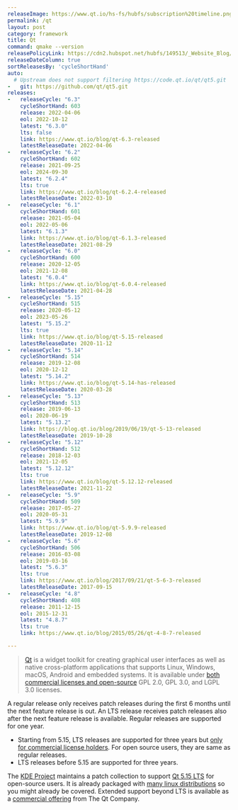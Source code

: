 ```yaml
---
releaseImage: https://www.qt.io/hs-fs/hubfs/subscription%20timeline.png
permalink: /qt
layout: post
category: framework
title: Qt
command: qmake --version
releasePolicyLink: https://cdn2.hubspot.net/hubfs/149513/_Website_Blog/Qt%20offering%20change%20FAQ-2020-01-27.pdf
releaseDateColumn: true
sortReleasesBy: 'cycleShortHand'
auto:
  # Upstream does not support filtering https://code.qt.io/qt/qt5.git
-   git: https://github.com/qt/qt5.git
releases:
-   releaseCycle: "6.3"
    cycleShortHand: 603
    release: 2022-04-06
    eol: 2022-10-12
    latest: "6.3.0"
    lts: false
    link: https://www.qt.io/blog/qt-6.3-released
    latestReleaseDate: 2022-04-06
-   releaseCycle: "6.2"
    cycleShortHand: 602
    release: 2021-09-25
    eol: 2024-09-30
    latest: "6.2.4"
    lts: true
    link: https://www.qt.io/blog/qt-6.2.4-released
    latestReleaseDate: 2022-03-10
-   releaseCycle: "6.1"
    cycleShortHand: 601
    release: 2021-05-04
    eol: 2022-05-06
    latest: "6.1.3"
    link: https://www.qt.io/blog/qt-6.1.3-released
    latestReleaseDate: 2021-08-29
-   releaseCycle: "6.0"
    cycleShortHand: 600
    release: 2020-12-05
    eol: 2021-12-08
    latest: "6.0.4"
    link: https://www.qt.io/blog/qt-6.0.4-released
    latestReleaseDate: 2021-04-28
-   releaseCycle: "5.15"
    cycleShortHand: 515
    release: 2020-05-12
    eol: 2023-05-26
    latest: "5.15.2"
    lts: true
    link: https://www.qt.io/blog/qt-5.15-released
    latestReleaseDate: 2020-11-12
-   releaseCycle: "5.14"
    cycleShortHand: 514
    release: 2019-12-08
    eol: 2020-12-12
    latest: "5.14.2"
    link: https://www.qt.io/blog/qt-5.14-has-released
    latestReleaseDate: 2020-03-28
-   releaseCycle: "5.13"
    cycleShortHand: 513
    release: 2019-06-13
    eol: 2020-06-19
    latest: "5.13.2"
    link: https://blog.qt.io/blog/2019/06/19/qt-5-13-released
    latestReleaseDate: 2019-10-28
-   releaseCycle: "5.12"
    cycleShortHand: 512
    release: 2018-12-03
    eol: 2021-12-05
    latest: "5.12.12"
    lts: true
    link: https://www.qt.io/blog/qt-5.12.12-released
    latestReleaseDate: 2021-11-22
-   releaseCycle: "5.9"
    cycleShortHand: 509
    release: 2017-05-27
    eol: 2020-05-31
    latest: "5.9.9"
    link: https://www.qt.io/blog/qt-5.9.9-released
    latestReleaseDate: 2019-12-08
-   releaseCycle: "5.6"
    cycleShortHand: 506
    release: 2016-03-08
    eol: 2019-03-16
    latest: "5.6.3"
    lts: true
    link: https://www.qt.io/blog/2017/09/21/qt-5-6-3-released
    latestReleaseDate: 2017-09-15
-   releaseCycle: "4.8"
    cycleShortHand: 408
    release: 2011-12-15
    eol: 2015-12-31
    latest: "4.8.7"
    lts: true
    link: https://www.qt.io/blog/2015/05/26/qt-4-8-7-released

---
```


> [Qt](https://www.qt.io/) is a widget toolkit for creating graphical user interfaces as well as native cross-platform applications that supports Linux, Windows, macOS, Android and embedded systems. It is available under [both commercial licenses and open-source][license] GPL 2.0, GPL 3.0, and LGPL 3.0 licenses.

A regular release only receives patch releases during the first 6 months until the next feature release is out. An LTS release receives patch releases also after the next feature release is available. Regular releases are supported for one year.

- Starting from 5.15, LTS releases are supported for three years but [only for commercial license holders][lts-limit]. For open source users, they are same as regular releases.
- LTS releases before 5.15 are supported for three years.

The [KDE Project](https://kde.org/) maintains a patch collection to support [Qt 5.15 LTS](https://community.kde.org/Qt5PatchCollection) for open-source users. It is already packaged with [many linux distributions](https://repology.org/project/qt/badges) so you might already be covered. Extended support beyond LTS is available as a [commercial offering][extended-support] from The Qt Company.

[license]: https://www.qt.io/licensing/ "Licensing page on the Qt Website"
[extended-support]: https://www.qt.io/qt-support/
[lts-limit]: https://www.qt.io/blog/qt-offering-changes-2020 "Qt offering changes 2020"

